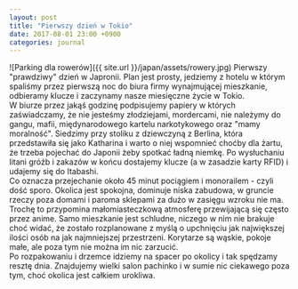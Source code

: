 ```yaml
---
layout: post
title: "Pierwszy dzień w Tokio"
date: 2017-08-01 23:00 +0900
categories: journal
---
```


![Parking dla rowerów]({{ site.url }}/japan/assets/rowery.jpg)
Pierwszy "prawdziwy" dzień w Japronii. Plan jest prosty, jedziemy z hotelu w którym spaliśmy przez pierwszą noc do biura firmy wynajmującej mieszkanie, odbieramy klucze i zaczynamy nasze miesięczne życie w Tokio.  
W biurze przez jakąś godzinę podpisujemy papiery w których zaświadczamy, że nie jesteśmy złodziejami, mordercami, nie należymy do gangu, mafii, międynarodowego kartelu narkotykowego oraz "mamy moralność". Siedzimy przy stoliku z dziewczyną z Berlina, która przedstawiła się jako Katharina i warto o niej wspomnieć choćby dla żartu, że trzeba pojechać do Japonii żeby spotkać ładną niemkę. Po wysłuchaniu litani gróźb i zakazów w końcu dostajemy klucze (a w zasadzie karty RFID) i udajemy się do Itabashi.  
Co oznacza przejechanie około 45 minut pociągiem i monorailem - czyli dość sporo. Okolica jest spokojna, dominuje niska zabudowa, w gruncie rzeczy poza domami i paroma sklepami za dużo w zasięgu wzroku nie ma. Trochę to przypomina małomiasteczkową atmosferę przewijającą się często przez anime. Samo mieszkanie jest schludne, niczego w nim nie brakuje choć widać, że zostało rozplanowane z myślą o upchnięciu jak największej ilości osób na jak najmniejszej przestrzeni. Korytarze są wąskie, pokoje małe, ale poza tym nie można im nic zarzucić.  
Po rozpakowaniu i drzemce idziemy na spacer po okolicy i tak spędzamy resztę dnia. Znajdujemy wielki salon pachinko i w sumie nic ciekawego poza tym, choć okolica jest całkiem urokliwa.
